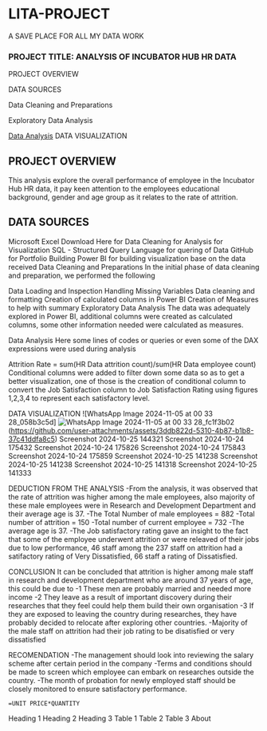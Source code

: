 # LITA-PROJECT
A SAVE PLACE FOR ALL MY DATA WORK
### PROJECT TITLE: ANALYSIS OF INCUBATOR HUB HR DATA
PROJECT OVERVIEW

DATA SOURCES

Data Cleaning and Preparations

Exploratory Data Analysis

[Data Analysis](data-analysis)
DATA VISUALIZATION

## PROJECT OVERVIEW
This analysis explore the overall performance of employee in the Incubator Hub HR data, it pay keen attention to the employees educational background, gender and age group as it relates to the rate of attrition.

## DATA SOURCES
Microsoft Excel Download Here
for Data Cleaning
for Analysis
for Visualization
SQL - Structured Query Language for quering of Data
GitHub for Portfolio Building
Power BI for building visualization base on the data received
Data Cleaning and Preparations
In the initial phase of data cleaning and preparation, we performed the following

Data Loading and Inspection
Handling Missing Variables
Data cleaning and formatting
Creation of calculated columns in Power BI
Creation of Measures to help with summary
Exploratory Data Analysis
The data was adequately explored in Power BI, additional columns were created as calculated columns, some other information needed were calculated as measures.

Data Analysis
Here some lines of codes or queries or even some of the DAX expressions were used during analysis

Attrition Rate = sum(HR Data attrition count)/sum(HR Data employee count) 
Conditional columns were added to filter down some data so as to get a better visualization, one of those is the creation of conditional column to convert the Job Satisfaction column to Job Satisfaction Rating using figures 1,2,3,4 to represent each satisfactory level.

DATA VISUALIZATION
![WhatsApp Image 2024-11-05 at 00 33 28_058b3c5d] ![WhatsApp Image 2024-11-05 at 00 33 28_fc1f3b02](https://github.com/user-attachments/assets/7fc7eecb-02d5-4449-8c05-20ff40f1adf2)
(https://github.com/user-attachments/assets/3ddb822d-5310-4b87-b1b8-37c41ddfa8c5)
Screenshot 2024-10-25 144321 Screenshot 2024-10-24 175432 Screenshot 2024-10-24 175826 Screenshot 2024-10-24 175843 Screenshot 2024-10-24 175859 Screenshot 2024-10-25 141238 Screenshot 2024-10-25 141238 Screenshot 2024-10-25 141318 Screenshot 2024-10-25 141333

DEDUCTION FROM THE ANALYSIS
-From the analysis, it was observed that the rate of attrition was higher among the male employees, also majority of these male employees were in Research and Development Department and their average age is 37. -The Total Number of male employees = 882 -Total number of attrition = 150 -Total number of current employee = 732 -The average age is 37. -The Job satisfactory rating gave an insight to the fact that some of the employee underwent attrition or were releaved of their jobs due to low performance, 46 staff among the 237 staff on attrition had a satifactory rating of Very Dissatisfied, 66 staff a rating of Dissatisfied.

CONCLUSION
It can be concluded that attrition is higher among male staff in research and development department who are around 37 years of age, this could be due to -1 These men are probably married and needed more income -2 They leave as a result of important discovery during their researches that they feel could help them build their own organisation -3 If they are exposed to leaving the country during researches, they have probably decided to relocate after exploring other countries. -Majority of the male staff on attrition had their job rating to be disatisfied or very dissatisfied

RECOMENDATION
-The management should look into reviewing the salary scheme after certain period in the company -Terms and conditions should be made to screen which employee can embark on researches outside the country. -The month of probation for newly employed staff should be closely monitored to ensure satisfactory performance. 

```
=UNIT PRICE*QUANTITY
```

Heading 1	Heading 2	Heading 3
Table 1	Table 2	Table 3
About
